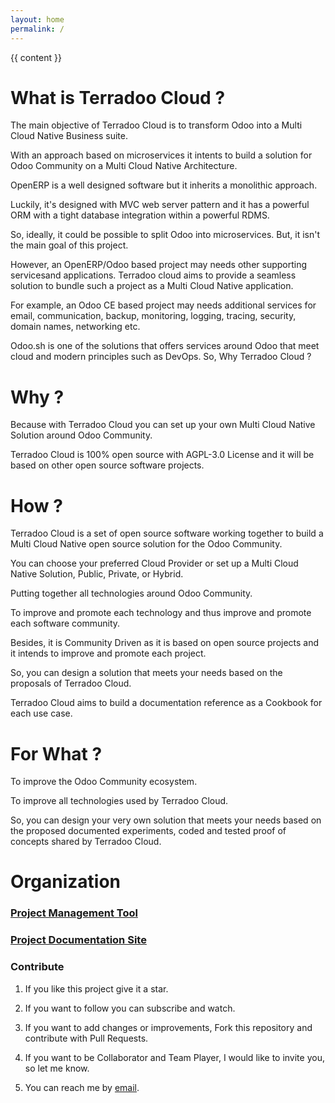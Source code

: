 ```yaml
---
layout: home
permalink: /
---
```


{{ content }}


What is Terradoo Cloud ?
========================

  The main objective of Terradoo Cloud is to transform Odoo into a Multi Cloud Native Business suite.

  With an approach based on microservices it intents to build a solution for Odoo Community on a Multi Cloud Native Architecture.

  OpenERP is a well designed software but it inherits a monolithic approach.

  Luckily, it's designed with MVC web server pattern and it has a powerful ORM with a tight database integration within a powerful RDMS.

  So, ideally, it could be possible to split Odoo into microservices. But, it isn't the main goal of this project.

  However, an OpenERP/Odoo based project may needs other supporting servicesand applications. Terradoo cloud aims to provide a seamless solution to bundle such a project as a Multi Cloud Native application. 

  For example, an Odoo CE based project may needs additional services for email, communication, backup, monitoring, logging, tracing, security,
  domain names, networking etc.

  Odoo.sh is one of the solutions that offers services around Odoo that meet cloud and modern principles such as DevOps. So, Why Terradoo Cloud ?



Why ?
=====

  Because with Terradoo Cloud you can set up your own Multi Cloud Native Solution around Odoo Community.

  Terradoo Cloud is 100% open source with AGPL-3.0 License and it will be based on other open source software projects.


How ?
=====

  Terradoo Cloud is a set of open source software working together to build a Multi Cloud Native open source solution for the Odoo Community.

  You can choose your preferred Cloud Provider or set up a Multi Cloud Native Solution, Public, Private, or Hybrid.

  Putting together all technologies around Odoo Community.

  To improve and promote each technology and thus improve and promote each software community.

  Besides, it is Community Driven as it is based on open source projects and it intends to improve and promote each project.

  So, you can design a solution that meets your needs based on the proposals of Terradoo Cloud.

  Terradoo Cloud aims to  build a documentation reference as a Cookbook for each use case.


For What ?
==========

  To improve the Odoo Community ecosystem.

  To improve all technologies used by Terradoo Cloud.

  So, you can design your very own solution that meets your needs based on the proposed documented experiments, coded and tested proof of concepts shared by Terradoo Cloud.


Organization
============

### [Project Management Tool](https://github.com/orgs/TerradooCloud/projects/1)

### [Project Documentation Site](https://documentation.terradoo.cloud/)

### Contribute


  1. If you like this project give it a star.

  2. If you want to follow you can subscribe and watch.

  3. If you want to add changes or improvements, Fork this repository and contribute with Pull Requests.

  4. If you want to be Collaborator and Team Player, I would like to invite you, so let me know.

  5. You can reach me by [email](mailto:contact@terradoo.cloud).